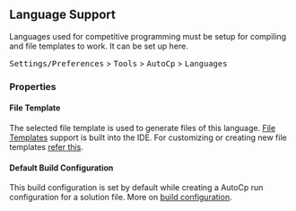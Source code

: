 ## Language Support

Languages used for competitive programming must be setup for compiling and file templates to work. It can be set up
here.

<kbd>Settings/Preferences</kbd> > <kbd>Tools</kbd> > <kbd>AutoCp</kbd> > <kbd>Languages</kbd>

### Properties

#### File Template

The selected file template is used to generate files of this
language. [File Templates](https://www.jetbrains.com/help/clion/settings-file-and-code-templates.html) support is built
into the IDE. For customizing or creating new file templates [refer this](/docs/customizing/file-template.md).

#### Default Build Configuration

This build configuration is set by default while creating a AutoCp run configuration for a solution file. More
on [build configuration](/docs/customizing/support-build-config.md).